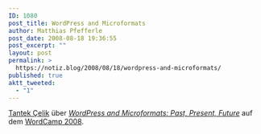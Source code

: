 ```yaml
---
ID: 1080
post_title: WordPress and Microformats
author: Matthias Pfefferle
post_date: 2008-08-18 19:36:55
post_excerpt: ""
layout: post
permalink: >
  https://notiz.blog/2008/08/18/wordpress-and-microformats/
published: true
aktt_tweeted:
  - "1"
---
```

<a href="http://tantek.com">Tantek Çelik</a> über <em><a href="http://tantek.com/presentations/2008/08/wordpress-microformats/">WordPress and Microformats: Past, Present, Future</a></em> auf dem <a href="http://dallas.wordcamp.org/">WordCamp 2008</a>.